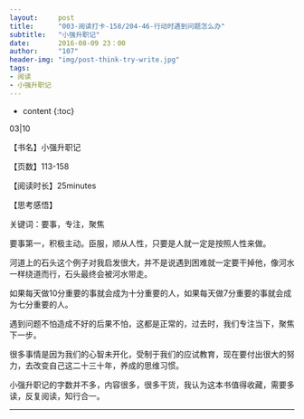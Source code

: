 ```yaml
---
layout:     post
title:      "003-阅读打卡-158/204-46-行动时遇到问题怎么办"
subtitle:   "小强升职记"
date:       2016-08-09 23：00 
author:     "107"
header-img: "img/post-think-try-write.jpg"
tags:
- 阅读 
- 小强升职记
---
```


* content
{:toc}

03|10

【书名】小强升职记

【页数】113-158

【阅读时长】25minutes

【思考感悟】

关键词：要事，专注，聚焦




要事第一，积极主动。臣服，顺从人性，只要是人就一定是按照人性来做。

河道上的石头这个例子对我启发很大，并不是说遇到困难就一定要干掉他，像河水一样绕道而行，石头最终会被河水带走。

如果每天做10分重要的事就会成为十分重要的人，如果每天做7分重要的事就会成为七分重要的人。

遇到问题不怕造成不好的后果不怕，这都是正常的，过去时，我们专注当下，聚焦下一步。

很多事情是因为我们的心智未开化，受制于我们的应试教育，现在要付出很大的努力，去改变自己这二十三十年，养成的思维习惯。

小强升职记的字数并不多，内容很多，很多干货，我认为这本书值得收藏，需要多读，反复阅读，知行合一。



---

